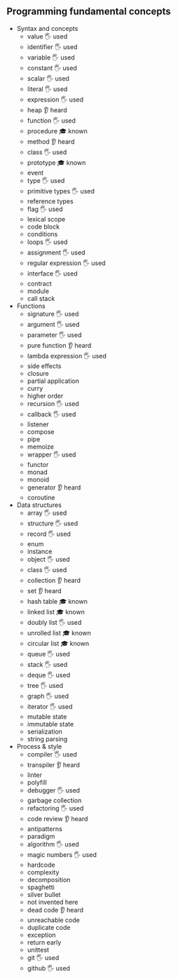 ## Programming fundamental concepts

- Syntax and concepts
  - value 🖐 used
  - identifier 🖐 used
  - variable 🖐 used
  - constant 🖐 used
  - scalar 🖐 used
  - literal 🖐 used
  - expression 🖐 used
  - heap 👂 heard
  - function 🖐 used
  - procedure 🎓 known
  - method 👂 heard
  - class 🖐 used
  - prototype 🎓 known
  - event 
  - type 🖐 used
  - primitive types 🖐 used
  - reference types
  - flag 🖐 used
  - lexical scope
  - code block
  - conditions
  - loops 🖐 used
  - assignment 🖐 used
  - regular expression 🖐 used
  - interface 🖐 used
  - contract
  - module
  - call stack
- Functions
  - signature 🖐 used
  - argument 🖐 used
  - parameter 🖐 used
  - pure function 👂 heard
  - lambda expression 🖐 used
  - side effects
  - closure
  - partial application
  - curry
  - higher order
  - recursion 🖐 used
  - callback 🖐 used
  - listener
  - compose
  - pipe 
  - memoize
  - wrapper 🖐 used
  - functor
  - monad
  - monoid
  - generator 👂 heard
  - coroutine
- Data structures
  - array 🖐 used
  - structure 🖐 used
  - record 🖐 used
  - enum 
  - instance 
  - object 🖐 used
  - class 🖐 used
  - collection 👂 heard
  - set 👂 heard
  - hash table 🎓 known
  - linked list 🎓 known
  - doubly list 🖐 used
  - unrolled list 🎓 known
  - circular list 🎓 known
  - queue 🖐 used
  - stack 🖐 used
  - deque 🖐 used
  - tree 🖐 used
  - graph 🖐 used
  - iterator 🖐 used
  - mutable state
  - immutable state
  - serialization
  - string parsing
- Process & style
  - compiler 🖐 used
  - transpiler 👂 heard
  - linter
  - polyfill 
  - debugger 🖐 used
  - garbage collection
  - refactoring  🖐 used
  - code review 👂 heard
  - antipatterns
  - paradigm
  - algorithm 🖐 used
  - magic numbers 🖐 used
  - hardcode
  - complexity
  - decomposition
  - spaghetti
  - silver bullet
  - not invented here
  - dead code 👂 heard
  - unreachable code
  - duplicate code
  - exception
  - return early
  - unittest
  - git 🖐 used
  - github 🖐 used
